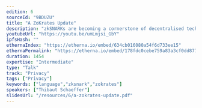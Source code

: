 ```yaml
---
edition: 6
sourceId: "9BDUZU"
title: "A ZoKrates Update"
description: "zkSNARKs are becoming a cornerstone of decentralised technologies. Yet they are often considered impenetrable to newcomers. We will present an update on the ZoKrates toolbox, a set of tools aimed at making developing zkSNARK applications easier using a high-level language instead of handcrafted circuits."
youtubeUrl: "https://youtu.be/umLmjsi_GbY"
ipfsHash: ""
ethernaIndex: "https://etherna.io/embed/634cb016080a54f6d733ee15"
ethernaPermalink: "https://etherna.io/embed/178fdc0cebe759a83a3cf0dd87761a259188e73243fbc24770694d9ca0122227"
duration: 1454
expertise: "Intermediate"
type: "Talk"
track: "Privacy"
tags: ["Privacy"]
keywords: ["language","zksnark","zokrates"]
speakers: ["Thibaut Schaeffer"]
slidesUrl: "/resources/6/a-zokrates-update.pdf"
---
```

